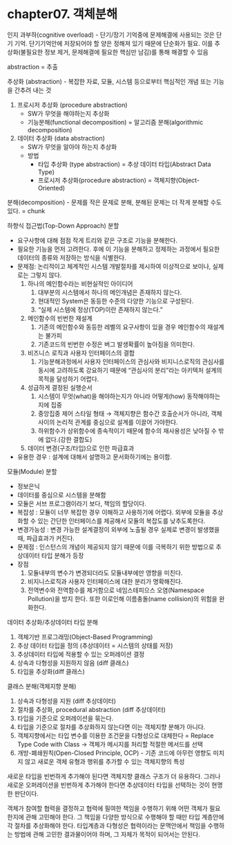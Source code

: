 # chapter07. 객체분해

인지 과부하(cognitive overload) - 단기/장기 기억중에 문제해결에 사용되는 것은 단기 기억. 단기기억안에 저장되어야 할 양은 정해져 있기 때문에 단순화가 필요. 이를 추상화(불필요한 정보 제거, 문제해결에 필요한 핵심만 남김)를 통해 해결할 수 있음

abstraction = 추출

추상화 (abstraction) - 복잡한 자료, 모듈, 시스템 등으로부터 핵심적인 개념 또는 기능을 간추려 내는 것

1. 프로시저 추상화 (procedure abstraction)
    - SW가 무엇을 해야하는지 추상화
    - 기능분해(functional decomposition) = 알고리즘 분해(algorithmic decomposition)
2. 데이터 추상화 (data abstraction)
    - SW가 무엇을 알아야 하는지 추상화
    - 방법
        - 타입 추상화 (type abstraction) = 추상 데이터 타입(Abstract Data Type)
        - 프로시저 추상화(procedure abstraction) = 객체지향(Object-Oriented)

분해(decomposition) - 문제를 작은 문제로 분해, 분해된 문제는 더 작게 분해할 수도 있다. = chunk

하향식 접근법(Top-Down Approach) 분할

- 요구사항에 대해 점점 작게 트리와 같은 구조로 기능을 분해한다.
- 필요한 기능을 먼저 고려한다. 후에 이 기능을 분해하고 정제하는 과정에서 필요한 데이터의 종류와 저장하는 방식을 식별한다.
- 문제점: 논리적이고 체계적인 시스템 개발절차를 제시하여 이상적으로 보이나, 실제로는 그렇지 않다.
    1. 하나의 메인함수라는 비현실적인 아이디어
        1. 대부분의 시스템에서 하나의 메인개념은 존재하지 않는다.
        2. 현대적인 System은 동등한 수준의 다양한 기능으로 구성된다.
        3. “실제 시스템에 정상(TOP)이란 존재하지 않는다.”
    2. 메인함수의 빈번한 재설계
        1. 기존의 메인함수와 동등한 레벨의 요구사항이 있을 경우 메인함수의 재설계는 불가피
        2. 기존코드의 빈번한 수정은 버그 발생확률이 높아짐을 의미한다.
    3. 비즈니스 로직과 사용자 인터페이스의 결합
        1. 기능분해과정에서 사용자 인터페이스의 관심사와 비지니스로직의 관심사를 동시에 고려하도록 강요하기 때문에 “관심사의 분리”라는 아키텍처 설계의 목적을 달성하기 어렵다.
    4. 성급하게 결정된 실행순서
        1. 시스템이 무엇(what)을 해야하는지가 아니라 어떻게(how) 동작해야하는지에 집중
        2. 중앙집중 제어 스타일 형태 → 객체지향은 함수간 호출순서가 아니라, 객체사이의 논리적 관계를 중심으로 설계를 이끌어 가야한다.
        3. 하위함수가 상위함수에 종속적이기 때문에 함수의 재사용성은 낮아질 수 밖에 없다.(강한 결합도)
    5. 데이터 변경(구조/타입)으로 인한 파급효과
- 유용한 경우 : 설계에 대해서 설명하고 문서화하기에는 용이함.

모듈(Module) 분할

- 정보은닉
- 데이터를 중심으로 시스템을 분해함
- 모듈은 서브 프로그램이라기 보다, 책임의 할당이다.
- 복잡성 : 모듈이 너무 복잡한 경우 이해하고 사용하기에 어렵다. 외부에 모듈을 추상화할 수 있는 간단한 인터페이스를 제공해서 모듈의 복잡도를 낮추도록한다.
- 변경가능성 : 변경 가능한 설계결정이 외부에 노출될 경우 실제로 변경이 발생했을때, 파급효과가 커진다.
- 문제점  : 인스턴스의 개념이 제공되지 않기 때문에 이를 극복하기 위한 방법으로 추상데이터 타입 분해가 등장
- 장점
    1. 모듈내부의 변수가 변경되더라도 모듈내부에만 영향을 미친다.
    2. 비지니스로직과 사용자 인터페이스에 대한 분리가 명확해진다.
    3. 전역변수와 전역함수를 제거함으로 네임스테피으스 오염(Namespace Pollution)을 방지 한다. 또한 이로인해 이름충돌(name collision)의 위험을 완화한다.

데이터 추상화/추상데이터 타입 분해

1. 객체기반 프로그래밍(Object-Based Programming)
2. 추상 데이터 타입을 정의 (추상데이터 = 시스템의 상태를 저장)
3. 추상데이터 타입에 적용할 수 있는 오퍼레이션 결정
4. 상속과 다형성을 지원하지 않음 (diff 클래스)
5. 타입을 추상화(diff 클래스)

클래스 분해(객체지향 분해)

1. 상속과 다형성을 지원 (diff 추상데이터)
2. 절차를 추상화, procedural abstraction (diff 추상데이터)
3. 타입을 기준으로 오퍼레이션을 묶는다.
4. 타입을 기준으로 절차를 추상화하지 않는다면 이는 객체지향 분해가 아니다.
5. 객체지향에서는 타입 변수를 이용한 조건문을 다형성으로 대체한다 = Replace Type Code with Class → 객체가 메시지를 처리할 적절한 메서드를 선택
6. 개방-폐쇄원칙(Open-Closed Principle, OCP) - 기존 코드에 아무런 영향도 미치지 않고 새로운 객체 유형과 행위를 추가할 수 있는 객체지향의 특성

새로운 타입을 빈번하게 추가해야 된다면 객체지향 클래스 구조가 더 유용하다. 그러나 새로운 오퍼레이션을 빈번하게 추가해야 한다면 추상데이터 타입을 선택하는 것이 현명한 판단이다.

객체가 참여할 협력을 결정하고 협력에 필여한 책임을 수행하기 위해 어떤 객체가 필요한지에 관해 고민해야 한다. 그 책임을 다양한 방식으로 수행해야 할 때만 타입 계층안에 각 절차를 추상화해야 한다. 타입계층과 다형성은 협력이라는 문맥안에서 책임을 수행하는 방법에 관해 고민한 결과물이어야 하며, 그 자체가 목적이 되어서는 안된다.